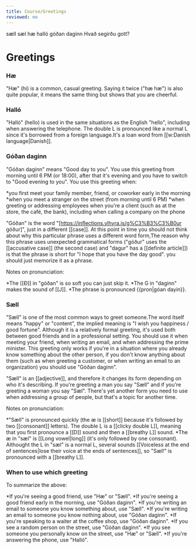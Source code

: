 ```yaml
---
title: Course/Greetings
reviewed: no
---
```

<vocabulary>
sæll
sæl
hæ
halló
góðan daginn
Hvað segirðu gott?
</vocabulary>

# Greetings

### Hæ

"Hæ" (hi) is a common, casual greeting.<!-- https://www.visindavefur.is/svar.php?id=1706 --> Saying it twice ("hæ hæ") is also quite popular, it means the same thing but shows that you are cheerful.

### Halló

"Halló" (hello) is used in the same situations as the English "hello", including when answering the telephone. The double L is pronounced like a normal L since it's borrowed from a foreign language.<note>It's a loan word from [[w:Danish language|Danish]].<!--<ref>Guðrún Kvaran. [https://www.visindavefur.is/svar.php?id=78021 Halló, hæ og sæll — hafa þessar upphrópanir verið notaðar lengi eða er þetta nýlegt í málinu?] Vísindavefurinn, 2020.</ref>--></note>

### Góðan daginn
"Góðan daginn" means "Good day to you". You use this greeting from morning until 6 PM (or 18:00), after that it's evening and you have to switch to "Good evening to you". You use this greeting when:

*you first meet your family member, friend, or coworker early in the morning
*when you meet a stranger on the street (from morning until 6 PM)
*when greeting or addressing employees when you're a client (such as at the store, the café, the bank), including when calling a company on the phone

"Góðan" is the word "[https://inflections.ylhyra.is/g%C3%B3%C3%B0ur góður]", just in a different [[case]]. At this point in time you should not think about why this particular phrase uses a different word form,<note>The reason why this phrase uses unexpected grammatical forms ("góður" uses the [[accusative case]] (the second case) and "dagur" has a [[definite article]]) is that the phrase is short for "I hope that you have the day good".</note> you should just memorize it as a phrase.

Notes on pronunciation:

*The [[Ð]] in "góðan" is so soft you can just skip it.
*The G in "daginn" makes the sound of [[J]].
*The phrase is pronounced {{pron|góan dayin}}.

### Sæll

"<translate>Sæll</translate>" is one of the most common ways to greet someone.<note>The word itself means "happy" or "content", the implied meaning is "I wish you happiness / good fortune".</note> Although it is a relatively formal greeting, it's used both between good friends and in a professional setting. You should use it when meeting your friend, when writing an email, and when addressing the prime minister. This greeting only works if you're in a situation where you already know something about the other person, if you don't know anything about them (such as when greeting a customer, or when writing an email to an organization) you should use "Góðan daginn".

"Sæll" is an [[adjective]], and therefore it changes its form depending on who it's describing. If you're greeting a man you say "Sæll" and if you're greeting a woman you say "Sæl". There's yet another form you need to use when addressing a group of people, but that's a topic for another time.

<!-- {| class="wikitable"
|+
!{{Kk}}
|<translate>sæll</translate>
|-
!{{Kvk}}
|<translate>sæl</translate>
|} -->

Notes on pronunciation:

*"Sæll" is pronounced quickly (the æ is [[short]] because it's followed by two [[consonant]] letters). The double L is a [[clicky double L]], meaning that you first pronounce a [[D]] sound and then a [[breathy L]] sound.
*The æ in "sæl" is [[Long vowel|long]] (it's only followed by one consonant). Althought the L in "sæl" is a normal L, several sounds [[Voiceless at the end of sentences|lose their voice at the ends of sentences]], so "Sæl!" is pronounced with a [[breathy L]].

### When to use which greeting
To summarize the above:

*If you're seeing a good friend, use "Hæ" or "Sæll".
*If you're seeing a good friend early in the morning, use "Góðan daginn".
*If you're writing an email to someone you know something about, use "Sæll".
*If you're writing an email to someone you know nothing about, use "Góðan daginn".
*If you're speaking to a waiter at the coffee shop, use "Góðan daginn".
*If you see a random person on the street, use "Góðan daginn".
*If you see someone you personally know on the street, use "Hæ" or "Sæll".
*If you're answering the phone, use "Halló".
